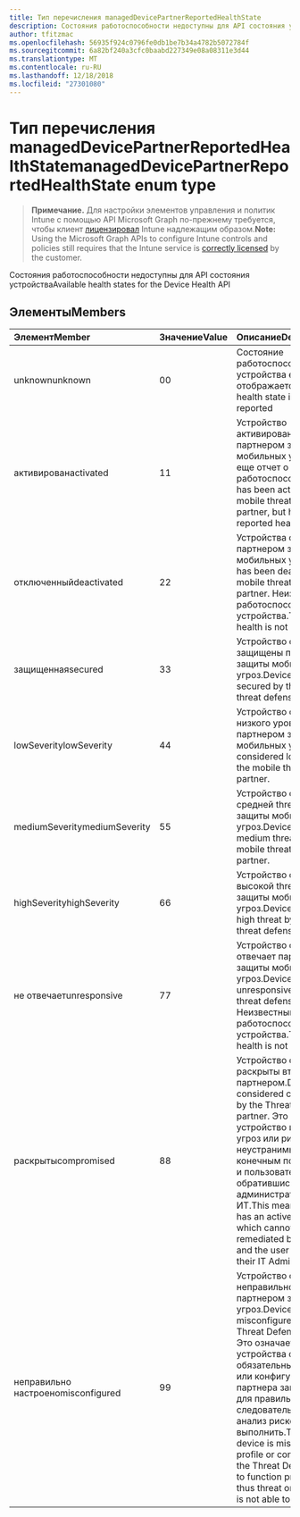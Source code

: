 ```yaml
---
title: Тип перечисления managedDevicePartnerReportedHealthState
description: Состояния работоспособности недоступны для API состояния устройства
author: tfitzmac
ms.openlocfilehash: 56935f924c0796fe0db1be7b34a4782b5072784f
ms.sourcegitcommit: 6a82bf240a3cfc0baabd227349e08a08311e3d44
ms.translationtype: MT
ms.contentlocale: ru-RU
ms.lasthandoff: 12/18/2018
ms.locfileid: "27301080"
---
```

# <a name="manageddevicepartnerreportedhealthstate-enum-type"></a><span data-ttu-id="504a9-103">Тип перечисления managedDevicePartnerReportedHealthState</span><span class="sxs-lookup"><span data-stu-id="504a9-103">managedDevicePartnerReportedHealthState enum type</span></span>

> <span data-ttu-id="504a9-104">**Примечание.** Для настройки элементов управления и политик Intune с помощью API Microsoft Graph по-прежнему требуется, чтобы клиент [лицензировал](https://go.microsoft.com/fwlink/?linkid=839381) Intune надлежащим образом.</span><span class="sxs-lookup"><span data-stu-id="504a9-104">**Note:** Using the Microsoft Graph APIs to configure Intune controls and policies still requires that the Intune service is [correctly licensed](https://go.microsoft.com/fwlink/?linkid=839381) by the customer.</span></span>

<span data-ttu-id="504a9-105">Состояния работоспособности недоступны для API состояния устройства</span><span class="sxs-lookup"><span data-stu-id="504a9-105">Available health states for the Device Health API</span></span>
## <a name="members"></a><span data-ttu-id="504a9-106">Элементы</span><span class="sxs-lookup"><span data-stu-id="504a9-106">Members</span></span>
|<span data-ttu-id="504a9-107">Элемент</span><span class="sxs-lookup"><span data-stu-id="504a9-107">Member</span></span>|<span data-ttu-id="504a9-108">Значение</span><span class="sxs-lookup"><span data-stu-id="504a9-108">Value</span></span>|<span data-ttu-id="504a9-109">Описание</span><span class="sxs-lookup"><span data-stu-id="504a9-109">Description</span></span>|
|:---|:---|:---|
|<span data-ttu-id="504a9-110">unknown</span><span class="sxs-lookup"><span data-stu-id="504a9-110">unknown</span></span>|<span data-ttu-id="504a9-111">0</span><span class="sxs-lookup"><span data-stu-id="504a9-111">0</span></span>|<span data-ttu-id="504a9-112">Состояние работоспособности устройства еще не отображается</span><span class="sxs-lookup"><span data-stu-id="504a9-112">Device health state is not yet reported</span></span>|
|<span data-ttu-id="504a9-113">активирован</span><span class="sxs-lookup"><span data-stu-id="504a9-113">activated</span></span>|<span data-ttu-id="504a9-114">1</span><span class="sxs-lookup"><span data-stu-id="504a9-114">1</span></span>|<span data-ttu-id="504a9-115">Устройство активированного с партнером защиты мобильных угроз, но не еще отчет о работоспособности.</span><span class="sxs-lookup"><span data-stu-id="504a9-115">Device has been activated by a mobile threat defense partner, but has not yet reported health.</span></span>|
|<span data-ttu-id="504a9-116">отключенный</span><span class="sxs-lookup"><span data-stu-id="504a9-116">deactivated</span></span>|<span data-ttu-id="504a9-117">2</span><span class="sxs-lookup"><span data-stu-id="504a9-117">2</span></span>|<span data-ttu-id="504a9-118">Устройства отключен с партнером защиты мобильных угроз.</span><span class="sxs-lookup"><span data-stu-id="504a9-118">Device has been deactivated by a mobile threat defense partner.</span></span> <span data-ttu-id="504a9-119">Неизвестный работоспособности устройства.</span><span class="sxs-lookup"><span data-stu-id="504a9-119">The device health is not known.</span></span>|
|<span data-ttu-id="504a9-120">защищенная</span><span class="sxs-lookup"><span data-stu-id="504a9-120">secured</span></span>|<span data-ttu-id="504a9-121">3</span><span class="sxs-lookup"><span data-stu-id="504a9-121">3</span></span>|<span data-ttu-id="504a9-122">Устройство считается защищены партнера защиты мобильных угроз.</span><span class="sxs-lookup"><span data-stu-id="504a9-122">Device is considered secured by the mobile threat defense partner.</span></span>|
|<span data-ttu-id="504a9-123">lowSeverity</span><span class="sxs-lookup"><span data-stu-id="504a9-123">lowSeverity</span></span>|<span data-ttu-id="504a9-124">4</span><span class="sxs-lookup"><span data-stu-id="504a9-124">4</span></span>|<span data-ttu-id="504a9-125">Устройство считается низкого уровня опасности партнером защиты мобильных угроз.</span><span class="sxs-lookup"><span data-stu-id="504a9-125">Device is considered low threat by the mobile threat defense partner.</span></span>|
|<span data-ttu-id="504a9-126">mediumSeverity</span><span class="sxs-lookup"><span data-stu-id="504a9-126">mediumSeverity</span></span>|<span data-ttu-id="504a9-127">5</span><span class="sxs-lookup"><span data-stu-id="504a9-127">5</span></span>|<span data-ttu-id="504a9-128">Устройство считается средней threat партнером защиты мобильных угроз.</span><span class="sxs-lookup"><span data-stu-id="504a9-128">Device is considered medium threat by the mobile threat defense partner.</span></span>|
|<span data-ttu-id="504a9-129">highSeverity</span><span class="sxs-lookup"><span data-stu-id="504a9-129">highSeverity</span></span>|<span data-ttu-id="504a9-130">6</span><span class="sxs-lookup"><span data-stu-id="504a9-130">6</span></span>|<span data-ttu-id="504a9-131">Устройство считается высокой threat партнером защиты мобильных угроз.</span><span class="sxs-lookup"><span data-stu-id="504a9-131">Device is considered high threat by the mobile threat defense partner.</span></span>|
|<span data-ttu-id="504a9-132">не отвечает</span><span class="sxs-lookup"><span data-stu-id="504a9-132">unresponsive</span></span>|<span data-ttu-id="504a9-133">7</span><span class="sxs-lookup"><span data-stu-id="504a9-133">7</span></span>|<span data-ttu-id="504a9-134">Устройство считается не отвечает партнером защиты мобильных угроз.</span><span class="sxs-lookup"><span data-stu-id="504a9-134">Device is considered unresponsive by the mobile threat defense partner.</span></span> <span data-ttu-id="504a9-135">Неизвестный работоспособности устройства.</span><span class="sxs-lookup"><span data-stu-id="504a9-135">The device health is not known.</span></span>|
|<span data-ttu-id="504a9-136">раскрыты</span><span class="sxs-lookup"><span data-stu-id="504a9-136">compromised</span></span>|<span data-ttu-id="504a9-137">8</span><span class="sxs-lookup"><span data-stu-id="504a9-137">8</span></span>|<span data-ttu-id="504a9-138">Устройство считается раскрыты вторжений партнером.</span><span class="sxs-lookup"><span data-stu-id="504a9-138">Device is considered compromised by the Threat Defense partner.</span></span> <span data-ttu-id="504a9-139">Это означает, устройство имеет active угроз или риск, который неустранимых легко конечным пользователем и пользователя, обратившись администратор свои ИТ.</span><span class="sxs-lookup"><span data-stu-id="504a9-139">This means the device has an active Threat or Risk which cannot be easily remediated by the end user and the user should contact their IT Admin.</span></span>|
|<span data-ttu-id="504a9-140">неправильно настроено</span><span class="sxs-lookup"><span data-stu-id="504a9-140">misconfigured</span></span>|<span data-ttu-id="504a9-141">9</span><span class="sxs-lookup"><span data-stu-id="504a9-141">9</span></span>|<span data-ttu-id="504a9-142">Устройство считается неправильно настроено с партнером защита от угроз.</span><span class="sxs-lookup"><span data-stu-id="504a9-142">Device is considered misconfigured with the Threat Defense partner.</span></span> <span data-ttu-id="504a9-143">Это означает, что устройства отсутствует обязательный профиль или конфигурации для партнера зашиты угрозы для правильной и, следовательно, угроз или анализ рисков не сможет выполнить.</span><span class="sxs-lookup"><span data-stu-id="504a9-143">This means the device is missing a required profile or configuration for the Threat Defense Partner to function properly and is thus threat or risk analysis is not able to complete.</span></span>|



